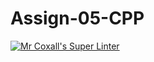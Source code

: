 # Assign-05-CPP
[![Mr Coxall's Super Linter](https://github.com/ICS3U-C-Programming-ZakG/Assign-05-CPP/workflows/Mr%20Coxall's%20Super%20Linter/badge.svg)](https://github.com/ICS3U-C-Programming-ZakG/Assign-05-CPP/actions/)
